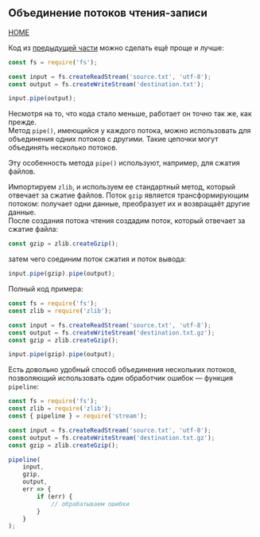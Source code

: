 ## Объединение потоков чтения-записи
[HOME](../../README.md)

Код из [предыдущей части](./stream-writable.md) можно сделать ещё проще и лучше:  
```js
const fs = require('fs');

const input = fs.createReadStream('source.txt', 'utf-8');
const output = fs.createWriteStream('destination.txt');

input.pipe(output);
```
Несмотря на то, что кода стало меньше, работает он точно так же, как прежде.  
Метод `pipe()`, имеющийся у каждого потока, можно использовать для объединения одних потоков с другими. Такие цепочки могут объединять несколько потоков.
  
Эту особенность метода `pipe()` используют, например, для сжатия файлов.

Импортируем `zlib`, и используем ее стандартный метод, который отвечает за сжатие файлов. Поток `gzip` является трансформирующим потоком: получает одни данные, преобразует их и возвращаёт другие данные.  
После создания потока чтения создадим поток, который отвечает за сжатие файла:
```js
const gzip = zlib.createGzip();
```
затем чего соединим поток сжатия и поток вывода:
```js
input.pipe(gzip).pipe(output);
```
Полный код примера:
```js
const fs = require('fs');
const zlib = require('zlib');

const input = fs.createReadStream('source.txt', 'utf-8');
const output = fs.createWriteStream('destination.txt.gz');
const gzip = zlib.createGzip();

input.pipe(gzip).pipe(output);
```
Есть довольно удобный способ объединения нескольких потоков, позволяющий использовать один обработчик ошибок — функция `pipeline`:
```js
const fs = require('fs');
const zlib = require('zlib');
const { pipeline } = require('stream');

const input = fs.createReadStream('source.txt', 'utf-8');
const output = fs.createWriteStream('destination.txt.gz');
const gzip = zlib.createGzip();

pipeline(
    input,
    gzip,
    output,
    err => {
        if (err) {
            // обрабатываем ошибки
        }
    }
);
```